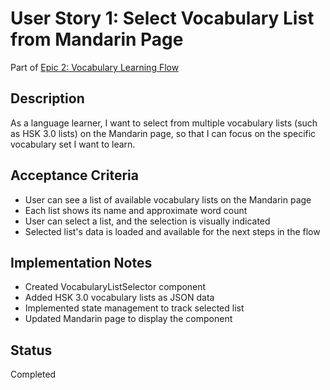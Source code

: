 # User Story 1: Select Vocabulary List from Mandarin Page

Part of [Epic 2: Vocabulary Learning Flow](../epic-2-vocabulary-learning-flow.md)

## Description

As a language learner, I want to select from multiple vocabulary lists (such as HSK 3.0 lists) on the Mandarin page, so that I can focus on the specific vocabulary set I want to learn.

## Acceptance Criteria

- User can see a list of available vocabulary lists on the Mandarin page
- Each list shows its name and approximate word count
- User can select a list, and the selection is visually indicated
- Selected list's data is loaded and available for the next steps in the flow

## Implementation Notes

- Created VocabularyListSelector component
- Added HSK 3.0 vocabulary lists as JSON data
- Implemented state management to track selected list
- Updated Mandarin page to display the component

## Status

Completed
